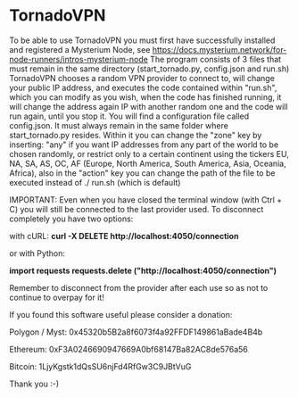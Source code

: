 # TornadoVPN
To be able to use TornadoVPN you must first have successfully installed and registered a Mysterium Node, see https://docs.mysterium.network/for-node-runners/intros-mysterium-node
The program consists of 3 files that must remain in the same directory (start_tornado.py, config.json and run.sh)
TornadoVPN chooses a random VPN provider to connect to, will change your public IP address, and executes the code contained within "run.sh", which you can modify as you wish, when the code has finished running, it will change the address again IP with another random one and the code will run again, until you stop it. You will find a configuration file called config.json. It must always remain in the same folder where start_tornado.py resides. Within it you can change the "zone" key by inserting: "any" if you want IP addresses from any part of the world to be chosen randomly, or restrict only to a certain continent using the tickers EU, NA, SA, AS, OC, AF (Europe, North America, South America, Asia, Oceania, Africa), also in the "action" key you can change the path of the file to be executed instead of ./ run.sh (which is default)

IMPORTANT: Even when you have closed the terminal window (with Ctrl + C) you will still be connected to the last provider used. To disconnect completely you have two options:

with cURL:
**curl -X DELETE http://localhost:4050/connection**

or with Python:

**import requests
requests.delete ("http://localhost:4050/connection")**

Remember to disconnect from the provider after each use so as not to continue to overpay for it!



If you found this software useful please consider a donation:

Polygon / Myst: 0x45320b5B2a8f6073f4a92FFDF149861aBade4B4b

Ethereum: 0xF3A0246690947669A0bf68147Ba82AC8de576a56

Bitcoin: 1LjyKgstk1dQsSU6njFd4RfGw3C9JBtVuG

Thank you :-)
